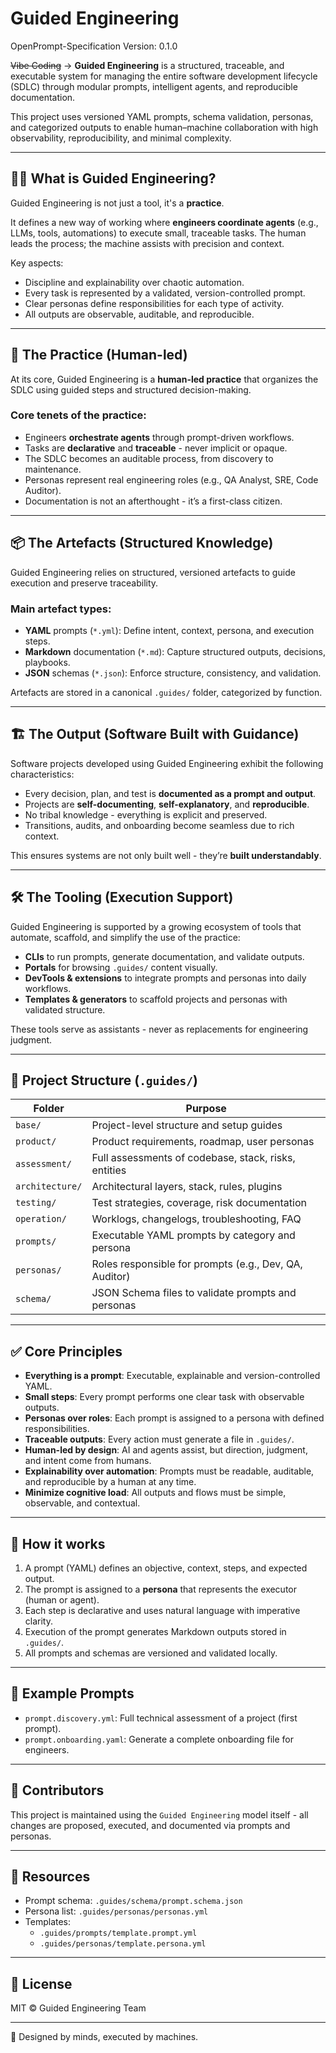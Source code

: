 # Guided Engineering

OpenPrompt-Specification 
Version: 0.1.0

~~Vibe Coding~~ -> **Guided Engineering** is a structured, traceable, and executable system for managing the entire software development lifecycle (SDLC) through modular prompts, intelligent agents, and reproducible documentation.

This project uses versioned YAML prompts, schema validation, personas, and categorized outputs to enable human–machine collaboration with high observability, reproducibility, and minimal complexity.

---

## 👨‍🏫 What is Guided Engineering?

Guided Engineering is not just a tool, it's a **practice**.

It defines a new way of working where **engineers coordinate agents** (e.g., LLMs, tools, automations) to execute small, traceable tasks. The human leads the process; the machine assists with precision and context.

Key aspects:
- Discipline and explainability over chaotic automation.
- Every task is represented by a validated, version-controlled prompt.
- Clear personas define responsibilities for each type of activity.
- All outputs are observable, auditable, and reproducible.

---

## 🧭 The Practice (Human-led)

At its core, Guided Engineering is a **human-led practice** that organizes the SDLC using guided steps and structured decision-making.

### Core tenets of the practice:
- Engineers **orchestrate agents** through prompt-driven workflows.
- Tasks are **declarative** and **traceable** - never implicit or opaque.
- The SDLC becomes an auditable process, from discovery to maintenance.
- Personas represent real engineering roles (e.g., QA Analyst, SRE, Code Auditor).
- Documentation is not an afterthought - it’s a first-class citizen.

---

## 📦 The Artefacts (Structured Knowledge)

Guided Engineering relies on structured, versioned artefacts to guide execution and preserve traceability.

### Main artefact types:
- **YAML** prompts (`*.yml`): Define intent, context, persona, and execution steps.
- **Markdown** documentation (`*.md`): Capture structured outputs, decisions, playbooks.
- **JSON** schemas (`*.json`): Enforce structure, consistency, and validation.

Artefacts are stored in a canonical `.guides/` folder, categorized by function.

---

## 🏗️ The Output (Software Built with Guidance)

Software projects developed using Guided Engineering exhibit the following characteristics:
- Every decision, plan, and test is **documented as a prompt and output**.
- Projects are **self-documenting**, **self-explanatory**, and **reproducible**.
- No tribal knowledge - everything is explicit and preserved.
- Transitions, audits, and onboarding become seamless due to rich context.

This ensures systems are not only built well - they’re **built understandably**.

---

## 🛠️ The Tooling (Execution Support)

Guided Engineering is supported by a growing ecosystem of tools that automate, scaffold, and simplify the use of the practice:

- **CLIs** to run prompts, generate documentation, and validate outputs.
- **Portals** for browsing `.guides/` content visually.
- **DevTools & extensions** to integrate prompts and personas into daily workflows.
- **Templates & generators** to scaffold projects and personas with validated structure.

These tools serve as assistants - never as replacements for engineering judgment.

---

## 📁 Project Structure (`.guides/`)

| Folder          | Purpose                                                |
| --------------- | ------------------------------------------------------ |
| `base/`         | Project-level structure and setup guides               |
| `product/`      | Product requirements, roadmap, user personas           |
| `assessment/`   | Full assessments of codebase, stack, risks, entities   |
| `architecture/` | Architectural layers, stack, rules, plugins            |
| `testing/`      | Test strategies, coverage, risk documentation          |
| `operation/`    | Worklogs, changelogs, troubleshooting, FAQ             |
| `prompts/`      | Executable YAML prompts by category and persona        |
| `personas/`     | Roles responsible for prompts (e.g., Dev, QA, Auditor) |
| `schema/`       | JSON Schema files to validate prompts and personas     |

---

## ✅ Core Principles

- **Everything is a prompt**: Executable, explainable and version-controlled YAML.
- **Small steps**: Every prompt performs one clear task with observable outputs.
- **Personas over roles**: Each prompt is assigned to a persona with defined responsibilities.
- **Traceable outputs**: Every action must generate a file in `.guides/`.
- **Human-led by design**: AI and agents assist, but direction, judgment, and intent come from humans.
- **Explainability over automation**: Prompts must be readable, auditable, and reproducible by a human at any time.
- **Minimize cognitive load**: All outputs and flows must be simple, observable, and contextual.

---

## 🧠 How it works

1. A prompt (YAML) defines an objective, context, steps, and expected output.
2. The prompt is assigned to a **persona** that represents the executor (human or agent).
3. Each step is declarative and uses natural language with imperative clarity.
4. Execution of the prompt generates Markdown outputs stored in `.guides/`.
5. All prompts and schemas are versioned and validated locally.

---

## 🧩 Example Prompts

- `prompt.discovery.yml`: Full technical assessment of a project (first prompt).
- `prompt.onboarding.yaml`: Generate a complete onboarding file for engineers.
---

## 📌 Contributors

This project is maintained using the `Guided Engineering` model itself - all changes are proposed, executed, and documented via prompts and personas.

---

## 📖 Resources

- Prompt schema: `.guides/schema/prompt.schema.json`
- Persona list: `.guides/personas/personas.yml`
- Templates:
  - `.guides/prompts/template.prompt.yml`
  - `.guides/personas/template.persona.yml`

---

## 📜 License

MIT © Guided Engineering Team

---

🧠 Designed by minds, executed by machines.
